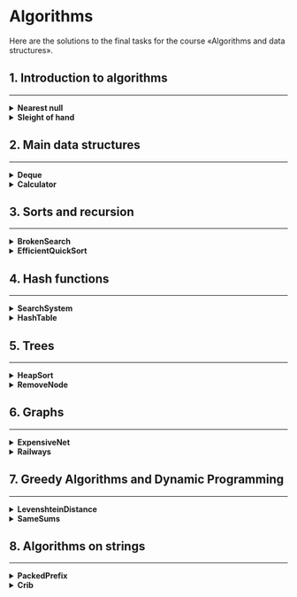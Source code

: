 # Algorithms

Here are the solutions to the final tasks for the course «Algorithms and data structures».

## 1. Introduction to algorithms

---
<details>
<summary>
<b>Nearest null</b>
</summary>

<a href="NearestNull.java">Code</a>

Timofey is looking for a place to build his house. The street where he wants to live has a length of n, meaning it consists of n identical consecutive plots. Each plot is either empty or already has a house built on it.

Sociable Timofey doesn't want to live far from other people on this street. Therefore, it is important for him to know the distance to the nearest empty plot for each plot. If the plot is empty, this distance will be zero – the distance to itself.

Help Timofey calculate the desired distances. You have a map of the street. The houses in Timofey's city were numbered in the order they were built, so their numbers on the map are not ordered in any way. Empty plots are marked with zeros.

<table>
    <tbody>
      <tr>
        <td><b>Input</b></td>
        <td><b>Output</b></td>
      </tr>
      <tr>
        <td>
            5
            <br>
            0 1 4 9 0
        </td>
        <td>
            -183
        </td>
      </tr>
    </tbody>
</table>

<b>Input format</b>

In the first line, the length of the street is given — n (1 ≤ n ≤ 106). The next line contains n integers, non-negative numbers representing the house numbers and indications of empty plots on the map (zeros). It is guaranteed that there is at least one zero in the sequence. The house numbers (positive numbers) are unique and do not exceed 10^9.

<b>Output format</b>

For each of the plots, output the distance to the nearest zero. Output the distances in a single line, separating them by spaces.
</details>

<details>
<summary>
<b>Sleight of hand</b>
</summary>

<a href="NearestNull.java">Code</a>

The game "Typing Speed Trainer" is a 4x4 grid of keys, each key containing either a dot or a digit from one to nine. The essence of the game is as follows: in each round, a combination of digits and dots appears on the field. At time t, the player must simultaneously press all the keys with the digit t.

If all the necessary keys are pressed at time t, the players earn one point. If there are no keys with the digit t on the field at time t, no winning point is awarded.

At any given moment, two players can press k keys each. Find the number of points that Gosha and Timofey can earn if they press the keys together. Let's consider an example where k=3.

Suppose t=1. In this case, one player must press two keys with the digit 1. To determine how many keys two players will press, we can use the formula: k*2. It turns out that the boys together will press six keys and earn a winning point.

When t=2, the two players need to press seven keys simultaneously. But this is beyond their capability: each can only press three keys. No winning point is awarded.

At t=3, each player needs to press one key. Success! Now Gosha and Timofey have a total of two winning points.

There are no other digits on the field. Therefore, in the next rounds where t=4...t=9, no winning points will be awarded. Thus, Gosha and Timofey will earn two points.

Find the number of points that Gosha and Timofey can earn if they press the keys together.

<table>
    <tbody>
      <tr>
        <td><b>Input</b></td>
        <td><b>Output</b></td>
      </tr>
      <tr>
        <td>
            3
            <br>
            1231
            <br>
            2..2
            <br>
            2..2
            <br>
            2..2
            <br>
        </td>
        <td>
            2
        </td>
      </tr>
    </tbody>
</table>

<b>Input format</b>

В первой строке дано целое число k (1 ≤ k ≤ 5).

In the first line, an integer k is given (1 ≤ k ≤ 5).

The next four lines describe the configuration of the typing trainer, with 4 characters in each line. Each character is either a dot or a digit from 1 to 9. The symbols in each line are consecutive and not separated by spaces.

<b>Output format</b>

Output a single number - the maximum number of points that Gosha and Timofey can score.

</details>

## 2. Main data structures

---
<details>
<summary>
<b>Deque</b>
</summary>

<a href="Deque.java">Code</a>

Gosha implemented a data structure, a deque, with a maximum size determined by a given number. The methods push_back(x), push_front(x), pop_back(), and pop_front() were working correctly. However, when there were many elements in the deque, the program ran very slowly. The issue was that not all operations were executed in O(1) time. Help Gosha! Write an efficient implementation.

Note: Use a circular buffer in your implementation.

<table>
    <tbody>
      <tr>
        <td><b>Input</b></td>
        <td><b>Output</b></td>
      </tr>
      <tr>
        <td>
            4
            <br>
            4
            <br>
            push_front 861
            <br>
            push_front -819
            <br>
            pop_back
            <br>
            pop_back
        </td>
        <td>
            861
            <br>
            -819
        </td>
      </tr>
    </tbody>
</table>

<b>Input format</b>

The first line contains the number of commands, n — an integer not exceeding 100,000. The second line contains the number m — the maximum size of the deque, not exceeding 50,000. The following n lines contain one of the commands:

- push_back(value) – add an element to the end of the deque. If the deque already contains the maximum number of elements, output "error."
- push_front(value) – add an element to the beginning of the deque. If the deque already contains the maximum number of elements, output "error."
- pop_front() – output the first element of the deque and remove it. If the deque was empty, output "error."
- pop_back() – output the last element of the deque and remove it. If the deque was empty, output "error."

Value — an integer not exceeding 1000 in absolute value.

<b>Output format</b>

Output the result of each command on a separate line. For successful push_back(x) and push_front(x) commands, nothing needs to be printed.

<b> Work principle </b>

Использую кольцевой буфер, как и было указано в условии. Реализованы методы
pop_front, pop_back(), push_front(int number) и push_back(int number).



<b> The proof of correctness </b>


For operations involving adding to the tail and removing from the head, we move clockwise. Therefore, the index is calculated as the remainder of division by the maximum. For operations involving adding to the head and removing from the tail, we move counterclockwise. Therefore, the index is calculated as n - 1, except when n = 0, as Java does not handle negative indices like Python.



<b> Time complexity </b>

Since I am using a regular array for adding elements, knowing the index will make the operations of adding and removing from it O(1). The overall complexity is O(n), where n is the number of commands given.

<b> Space complexity </b>

We store an array of n numbers in memory, along with the start and end indices, size, and maximum number of elements. The complexity is O(n).

</details>

<details>
<summary>
<b>Calculator</b>
</summary>

<a href="Calculator.java">Code</a>

The task is related to Reverse Polish Notation (RPN), also known as postfix notation. It is used for parsing arithmetic expressions. In postfix notation, operands are placed before the operation signs. Note regarding negative numbers and division: in this task, division refers to mathematical integer division. This means that rounding always occurs downwards. Specifically, if a / b = c, then b ⋅ c is the largest number that does not exceed a and simultaneously is divisible by b without a remainder. In this task, it is guaranteed that there is no division by a negative number.

Example 1: 3 4 + means 3 + 4 and equals 7.

Example 2: 12 5 / Since division is integer, the result will be 2.

Example 3: 10 2 4 * - means 10 - 2 * 4 and equals 2.

<table>
    <tbody>
      <tr>
        <td><b>Input</b></td>
        <td><b>Output</b></td>
      </tr>
      <tr>
        <td>
            2 1 + 3 *
        </td>
        <td>
            9
        </td>
      </tr>
    </tbody>
</table>

<b>Input format</b>

In the single line, an expression is given written in Reverse Polish Notation. Numbers and arithmetic operations are separated by spaces. The input may contain the operations: +, -, *, /, and numbers not exceeding 10 000 in absolute value. It is guaranteed that the value of intermediate expressions in the test data does not exceed 50 000 in absolute value.

<b>Output format</b>

Output a single number — the value of the expression.

<b> Work principle </b>


The task is implemented using a stack, which is needed to maintain the sequence of numbers. We check each element of the array passed to the `polishNotation` function. If it is a mathematical operation sign, we extract two elements from the stack, perform the required operation, and then save the result in the stack. Otherwise, we simply save the new number in the stack. In the end, there should be only one number left in the stack — the result of all operations.


<b> The proof of correctness </b>

As indicated by the condition, operands are placed before operation signs. Therefore, we need to use the Last In, First Out (LIFO) principle to satisfy this condition. A stack follows this principle. For multiplication and addition, the sequence of elements does not matter, so we do not need to save the second operand separately for their calculation. However, for division and subtraction, we need to maintain the order.




<b> Time complexity </b>

Adding to the stack has a time complexity of O(1). In the method, we iterate through all elements only once, so the overall complexity will be O(n), where n is the number of elements provided as input.

<b> Space complexity </b>

Since we only save numbers once, the stack will contain a maximum of n elements. The space complexity is O(n), where n is the number of elements provided as input.

</details>

## 3. Sorts and recursion

---
<details>
<summary>
<b>BrokenSearch</b>
</summary>

<a href="BrokenSearch.java">Code</a>

Alla made a mistake while copying from one data structure to another. She stored an array of numbers in a circular buffer. The array was sorted in ascending order, and an element could be found in it in logarithmic time. Alla copied the data from the circular buffer to a regular array but shifted the data of the original sorted sequence (while the array could still remain sorted). Nevertheless, it is necessary to provide the ability to find an element in it in O(log n) time. It can be assumed that the array contains only unique elements. You are required to implement a function that performs a search in the broken array. Please note that reading data and outputting the answer is not required.

<table>
    <tbody>
      <tr>
        <td><b>Input</b></td>
        <td><b>Output</b></td>
      </tr>
      <tr>
        <td>
            9
            <br>5
            <br>19 21 100 101 1 4 5 7 12
            <br>
            <br>
            2
            <br>
            1
            <br>
            5 1
            <br>
        </td>
        <td>
            <br>
            <br>
            1
        </td>
      </tr>
    </tbody>
</table>

<b>Input format</b>

The function takes an array of natural numbers and a target number k. The length of the array does not exceed 10,000. The elements of the array and the number k do not exceed 10,000 in value. In the examples: The first line contains the number n — the length of the array. The second line contains a positive number k — the target element. Then, in a single line, n natural numbers are written, separated by a space — the elements of the array.

<b>Output format</b>

The function should return the index of the element equal to k if such an element exists in the array (indexing starts from zero). If the element is not found, the function should return -1. It is not allowed to modify the array. To filter out inefficient solutions, your function will be executed between 100,000 and 1,000,000 times.

<b> Work principle </b>


The problem is implemented using a stack, which is necessary for maintaining the sequence of numbers. We check each element from the array passed to the `polishNotation` function. If it is a mathematical operation sign, we pop two elements from the stack, perform the required operation, and then save the result in the stack. Otherwise, we simply save the new number in the stack. In the end, there should be only one number left in the stack—the result of all operations.


<b> The proof of correctness </b>

If we look at the last element of the array, we can determine in which part the target element is located. Both parts are sorted according to the task condition. If the target number x is less than the end of the array, then if it exists, it is in the range from the beginning of the sorted part to the end of the array. If it is greater, then it is in the range from the beginning of the array to the beginning of the sorted part.




<b> Time complexity </b>

We know that the time complexity of binary search is O(log n). In the worst case, we may need to first traverse the entire array to find the beginning of the sorted part. If it turns out that the array is fully sorted (the beginning is at index 0), then we will need to traverse the entire array again. Therefore, the time complexity will be 2 * O(log n) = O(log n), as constant values are not considered in the asymptotic notation.

<b> Space complexity </b>


We store an array of n numbers in memory, along with the index of the beginning of the sorted part. The space complexity is O(n) for the array and O(log n) * 2 for the necessary memory for the recursion calls (calculated based on its depth).


</details>

<details>
<summary>
<b>EfficientQuickSort</b>
</summary>

<a href="EfficientQuickSort.java">Code</a>

Timofey decided to organize a programming competition to find talented interns. Problems have been selected, participants are registered, and tests are written. The remaining task is to determine how the winner will be determined at the end of the competition. Each participant has a unique login. When the competition is over, two indicators will be associated with each participant: the number of solved problems Pi and the penalty size Fi. The penalty is charged for unsuccessful attempts and the time spent on the problem.

Timofey decided to sort the results table as follows: when comparing two participants, the one with more solved problems will be ranked higher. In case of a tie in the number of solved problems, the participant with a smaller penalty comes first. If the penalties are also equal, the one with the login that comes earlier in alphabetical (lexicographical) order takes precedence.

Timofey ordered sweatshirts for the winners and went to the store the day before. In his absence, he entrusted you to implement the quicksort algorithm for the results table. Since Timofey loves competitive programming and dislikes wasting memory, your sorting implementation cannot consume O(n) additional memory for intermediate data (this modification of quicksort is called "in-place").

<table>
    <tbody>
      <tr>
        <td><b>Input</b></td>
        <td><b>Output</b></td>
      </tr>
      <tr>
        <td>
           5<br>
            alla 4 100<br>
            gena 6 1000<br>
            gosha 2 90<br>
            rita 2 90<br>
            timofey 4 80
        </td>
        <td>
            gena<br>
            timofey<br>
            alla<br>
            gosha<br>
            rita<br>
            <br>
        </td>
      </tr>
    </tbody>
</table>

<b>Input format</b>

The first line specifies the number of participants, n, where 1 ≤ n ≤ 100,000. Each of the next n lines contains information about one participant. The i-th participant is described by three parameters:

1. A unique login (a string of lowercase Latin letters with a length of at most 20).
2. The number of solved problems, Pi.
3. The penalty size, Fi.

Fi and Pi are integers ranging from 0 to 10^9.

<b>Output format</b>

For the sorted list of participants, output their logins one per line in the specified order.


<b> Work principle </b>


For the user, I created an additional class called User, which has three fields (name, number of solved problems, and penalty). Inside the class, I implemented a comparison method that returns a positive number if the user is greater and a negative number if the user is smaller. Within the sorting method, I iterate with two cursors from the beginning and the end of the array's sortable part. I move from left to right those users who are smaller than the pivot and from right to left those who are larger than the pivot. Recursively, I sort the right and left parts.



<b> The proof of correctness </b>

On each pass, the pivot element takes its correct position, as its final index will be equal to the number of elements to its right.




<b> Time complexity </b>

The worst-case time complexity will be O(n^2) if the pivot is consistently smaller or larger than all other parts. In practice, it is more likely to run in O(n log n) time, as the recursion depth is O(log n), and at each recursion step, there are O(n) operations.


<b> Space complexity </b>

We store an array of numbers 'n', the index of the beginning, and the end of the sortable parts in memory. The complexity is O(n) (as we modify the original array each time) + O(log n) for the stack space according to the recursion depth.


</details>

## 4. Hash functions

---
<details>
<summary>
<b>SearchSystem</b>
</summary>

<a href="SearchSystem.java">Code</a>

Timofey is developing his own search engine.

There are n documents, each representing text composed of words. A search index needs to be built based on these documents. The system will receive queries as input. The query is a set of words, and the goal is to output the 5 most relevant documents. The relevance of a document is evaluated as follows: for each unique word in the query, the number of occurrences of that word in the document is taken, and the numbers obtained for all words in the query are summed. The final sum is considered the relevance of the document. The higher the sum, the more the document fits the query. The sorting of documents in the output is done in descending order of relevance. If the relevance of documents is the same, they are sorted in ascending order of their ordinal numbers in the database (i.e., in the input data). Consider cases where queries consist of words that occur in a small number of documents. What if one word occurs many times in one document?

<table>
    <tbody>
      <tr>
        <td><b>Input</b></td>
        <td><b>Output</b></td>
      </tr>
      <tr>
        <td>
            3<br>
            i love coffee<br>
            coffee with milk and sugar<br>
            free tea for everyone<br>
            3<br>
            i like black coffee without milk<br>
            everyone loves new year<br>
            mary likes black coffee without milk<br>
        </td>
        <td>
            1 2<br>
            3<br>
            2 1<br>
            <br>
            <br>
            <br>
            <br>
            <br>
        </td>
      </tr>
    </tbody>
</table>

<b>Input format</b>

In the first line, a natural number n is given, representing the number of documents in the database (1 ≤ n ≤ 10^4).

Then, in the next n lines, the documents are provided, one per line. Each document consists of multiple words separated by a single space and consists of lowercase Latin letters. The length of one text does not exceed 1000 characters. The text is never empty.

The next line contains the number of queries, m, as a natural number (1 ≤ m ≤ 10^4). In the following m lines, the queries are given, one per line. Each query consists of one or several words. The query is not empty. Words are separated by a single space and consist of lowercase Latin letters. The number of characters in a query does not exceed 100.

<b>Output format</b>

For each query, output on one line the numbers of the five most relevant documents. If fewer than five documents are found, output as many as were found. Do not output documents with a relevance of 0.

<b> Work principle </b>


That's a reasonable approach. It seems like you're creating a mapping structure to efficiently retrieve and compute relevance scores for each word in each document. Then, for each query, you're calculating the relevance scores based on the occurrences of unique words in the query and sorting the documents based on these scores.

Remember that this approach assumes that the relevance of a document to a query is solely based on the sum of occurrences of words. Depending on your use case, you might want to consider more advanced techniques, such as TF-IDF (Term Frequency-Inverse Document Frequency) or machine learning models, to improve the accuracy of your search engine.



<b> The proof of correctness </b>

Since, during the reading of all the documents, we prepared an intermediate map with the occurrences of each word, we don't need to look at the documents each time and recount the occurrences. This speeds up the search.





<b> Time complexity </b>

First, we iterate over all documents (n), then for each search query (number of search queries - m), we iterate over its unique words. The operations of retrieving and entering into the map are O(1). In the worst case, all unique words will be contained in all documents (n). After that, we search for the maximum values in the documents that contain at least part of the query, in the worst case, they will be contained in all documents (n). So, it becomes O(n + nm + 5n) -> O(6n + nm) -> O(n + nm).

<b> Space complexity </b>

The complexity of the solution is O(n + m), where n is the number of unique words in all documents, and m is the number of documents, as in the worst case, at least one sought-after word will be in all documents. <br>

</details>

<details>
<summary>
<b>HashTable</b>
</summary>

<a href="HashTable.java">Code</a>

Timofey, being a good manager, keeps information about his employees' salaries in a database and updates it regularly. He assigned you to write an implementation of a hash table to store the database with employees' salaries.

The hash table should support the following operations:

- put key value –– adding a key-value pair. If the given key already exists in the table, the corresponding value is updated.
- get key –— retrieving the value by key. If the key is not in the table, output "None". Otherwise, output the found value.
- delete key –— removing a key from the table. If there is no such key, output "None". Otherwise, output the stored value for the given key and delete the key.

The table stores unique keys.

Implementation requirements:

- Do not use existing implementations of hash tables in programming languages (std::unordered_map in C++, dict in Python, HashMap in Java, etc.).
- Resolve collisions using either the chaining method or open addressing.
- All operations should be performed in O(1) on average.
- Supporting rehashing and scaling of the hash table is not required.
- Keys and values, employee IDs, and their salaries are integers. There is no need to support arbitrary hashable types.

<table>
    <tbody>
      <tr>
        <td><b>Input</b></td>
        <td><b>Output</b></td>
      </tr>
      <tr>
        <td>
            8<br>
            get 9<br>
            delete 9<br>
            put 9 1<br>
            get 9<br>
            put 9 2<br>
            get 9<br>
            put 9 3<br>
            get 9<br>
        </td>
        <td>
            None<br>
            None<br>
            1<br>
            2<br>
            3<br>
            <br>
            <br>
            <br>
            <br>
        </td>
      </tr>
    </tbody>
</table>

<b>Input format</b>

The first line contains the total number of queries to the table, \( n \) (\( 1 \leq n \leq 10^6 \)). The following \( n \) lines contain queries, which can be of three types: get, put, delete, as described in the task.

All keys and values are integers, not exceeding \( 10^9 \) in absolute value. Numbers can be negative as well.

For any sequence of commands, the number of keys in the hash table cannot exceed \( 10^5 \).

<b>Output format</b>

На каждый запрос вида get и delete выведите ответ на него в отдельной строке.


<b> Work principle </b>


Написала мапу с разрешением коллизий методом цепочек. Если нужно добавить значение,
сначала проверяю, нет ли в списке уже такого ключа. Если есть, записываю для него новое значение.
Если нет, создаю новую ноду и сохраняю ее в качестве головы связного списка.
Для того, чтобы получить значение, высчитываю номер бакета и ищу нужный ключ по всему связному списку
в этом бакете. Если ключ находится, возвращаю связанное с ним значение. Если нет, то возвращаю None.
Для операции удаления ищу нужный ключ. Если нода была в начале списка, то сохраняю новое начало в бакете.
Если в середине, то вырезаю ноду, сохраняя в предыдущей ноде ссылку на последующую.



<b> The proof of correctness </b>

Для того, чтобы значения распределялись более равномерно, размер массива - это 2 в степени 16.
Номер бакета определяется с помощью побитового И.




<b> Time complexity </b>

Все ноды хранятся в массиве. Скорость чтения и добавления элемента в массив - O(1). При хорошей
распределенности поиск, удаление и добавление будут стоить O(1). Значит, для n команд сложность будет
O(n).


<b> Space complexity </b>

В худшем случае все команды будут на добавление данных в массив, и сложность будет O(n), где n - количество команд.



</details>

## 5. Trees

---

<details>
<summary>
<b>HeapSort</b>
</summary>

<a href="HeapSort.java">Code</a>

В данной задаче необходимо реализовать сортировку кучей. При этом кучу необходимо реализовать самостоятельно, использовать имеющиеся в языке реализации нельзя. Сначала рекомендуется решить задачи про просеивание вниз и вверх.

Тимофей решил организовать соревнование по спортивному программированию, чтобы найти талантливых стажёров. Задачи подобраны, участники зарегистрированы, тесты написаны. Осталось придумать, как в конце соревнования будет определяться победитель.

Каждый участник имеет уникальный логин. Когда соревнование закончится, к нему будут привязаны два показателя: количество решённых задач Pi и размер штрафа Fi. Штраф начисляется за неудачные попытки и время, затраченное на задачу.

Тимофей решил сортировать таблицу результатов следующим образом: при сравнении двух участников выше будет идти тот, у которого решено больше задач. При равенстве числа решённых задач первым идёт участник с меньшим штрафом. Если же и штрафы совпадают, то первым будет тот, у которого логин идёт раньше в алфавитном (лексикографическом) порядке.

Тимофей заказал толстовки для победителей и накануне поехал за ними в магазин. В своё отсутствие он поручил вам реализовать алгоритм сортировки кучей (англ. Heapsort) для таблицы результатов.

<table>
    <tbody>
      <tr>
        <td><b>Input</b></td>
        <td><b>Output</b></td>
      </tr>
      <tr>
        <td>
            5<br>
            alla 4 100<br>
            gena 6 1000<br>
            gosha 2 90<br>
            rita 2 90<br>
            timofey 4 80<br>
        </td>
        <td>
            gena<br>
            timofey<br>
            alla<br>
            gosha<br>
            rita<br>
            <br>
        </td>
      </tr>
    </tbody>
</table>

<b>Input format</b>

В первой строке задано число участников n, 1 ≤ n ≤ 100 000.
В каждой из следующих n строк задана информация про одного из участников.
i-й участник описывается тремя параметрами:
<ul>
<li>уникальным логином (строкой из маленьких латинских букв длиной не более 20)</li>
<li>числом решённых задач Pi</li>
<li>штрафом Fi</li>
</ul>
Fi и Pi — целые числа, лежащие в диапазоне от 0 до 109.

<b>Output format</b>

Для отсортированного списка участников выведите по порядку их логины по одному в строке.


<b> Work principle </b>


Пирамидальная сортировка реализуется с помощью бинарной кучи. Сначала добавляем все элементы в дерево
с помощью просеивания вверх (меняем дочерный узел и родительский местами, если дочерний элемент больше родительского). Затем удаляем корень каждый раз (это первый элемент), заменяем на последний элемент и
просеиваем вниз (меняем родительский узел и дочерний местами, если родительский меньше дочернего), пока не знакончатся элементы. Для сравнения элементов написан метод compareTo.



<b> The proof of correctness </b>

Свойства невозврастающей кучи таковы, что в корне будет всегда находиться самый большой элемент. Каждый раз,
когда мы его выводим и удаляем, проводится просеивание вниз, которое восстанавливает свойство кучи.





<b> Time complexity </b>

Для каждого элемента мы делаем два действия: вставляем и просеиваем вверх, удаляем и просеиваем вниз. Просеивание
стоит O(log n), так как на каждом уровне мы проводим только одно сравнение элемента.
Временная сложность: O(n * 2 log n) -> O(n log n)


<b> Space complexity </b>

Требуется массив для хранения дерева, который содержит n элементов для сортировки. Пространственная сложность - O(n).


</details>

<details>
<summary>
<b>RemoveNode</b>
</summary>

<a href="RemoveNode.java">Code</a>

Дано бинарное дерево поиска, в котором хранятся ключи. Ключи — уникальные целые числа. Найдите вершину с заданным ключом и удалите её из дерева так, чтобы дерево осталось корректным бинарным деревом поиска. Если ключа в дереве нет, то изменять дерево не надо.
На вход вашей функции подаётся корень дерева и ключ, который надо удалить. Функция должна вернуть корень изменённого дерева. Сложность удаления узла должна составлять O(h), где h –— высота дерева.
Создавать новые вершины (вдруг очень захочется) нельзя.


<b>Input format</b>

Ключи дерева – натуральные числа, не превышающие 10^9. В итоговом решении не надо определять свою структуру/свой класс, описывающий вершину дерева.



<b> Work principle </b>


Сначала проверяю, есть ли вообще дерево. Потом ищу элемент, который нужно заменить, и его родительскую ноду.
Если элемента нет, ничего не делаю, возвращаю корень.  
Если элемент есть, проверяю, можно ли найти элемент на замену. Если есть левая часть, ищу там самый правый элемент.
Если нет левой части, но есть правая часть, ищу самый левый элемент в ней. Для элементов на замену есть два кейса -
когда между элементом на замену и элементом на удаление есть как минимум одна вершина, и когда элемент на замену
идет сразу после вершины. В зависимости от этого выставляю в элементе на замену новых потомков.
Если нет ни левой, ни правой части, элемент на замену остается null.  
Если у элемента на замену нет родителя, значит удаляем корень и возвращаем элемент на замену.
Если родитель есть, ставим в качестве нужного нам потомка элемент на замену.


<b> The proof of correctness </b>

Чтобы удалить элемент и сохранить структуру дерева, нужно на его место поставить элемент, который будет корректно разделать
два оставшихся поддерева. Это должен быть самый большой элемент из левой части или самый маленький из правой.




<b> Time complexity </b>

Сначала ищем нужный элемент за O(H) в худшем случае, где H - это высота дерева. Если это O(H), тогда это лист, у которого нет потомков, и элемент на замену
будет null, а значит сложность не изменится.
Если элемент в середине, тогда ищем его за O(H - n), высота поддерева. Затем ищем элемент на замену за O(n).  
В итоге O(H - n + n) -> O(H).

<b> Space complexity </b>

Сохраняем отдельно элемент на удаление и его родительский элемент, а также элемент на замену и его родительский элемент.  
Сложность O(4) -> O(1).


</details>

## 6. Graphs

---

<details>
<summary>
<b>ExpensiveNet</b>
</summary>

<a href="ExpensiveNet.java">Code</a>

Тимофей решил соединить все компьютеры в своей компании в единую сеть. Для этого он придумал построить минимальное остовное дерево, чтобы эффективнее использовать ресурсы.

Но от начальства пришла новость о том, что выделенный на сеть бюджет оказался очень большим и его срочно надо израсходовать. Поэтому Тимофея теперь интересуют не минимальные, а максимальные остовные деревья.

Он поручил вам найти вес такого максимального остовного дерева в неориентированном графе, который задаёт схему офиса.

<table>
    <tbody>
      <tr>
        <td><b>Input</b></td>
        <td><b>Output</b></td>
      </tr>
      <tr>
        <td>
            4 4<br>
            1 2 5<br>
            1 3 6<br>
            2 4 8<br>
            3 4 3<br>
        </td>
        <td>
            19<br>
            <br>
            <br>
            <br>
            <br>
        </td>
      </tr>
    </tbody>
</table>

<b>Input format</b>

В первой строке дано количество вершин n и ребер m графа (1 ≤ n ≤ 1000, 0 ≤ m ≤ 100000).

В каждой из следующих m строк заданы рёбра в виде троек чисел u, v, w. u и v — вершины, которые соединяет это ребро. w — его вес ( 1 ≤ u, v ≤ n, 0 ≤ w ≤ 10000). В графе могут быть петли и кратные ребра. Граф может оказаться несвязным.

<b>Output format</b>

Если максимальное остовное дерево существует, то выведите его вес. Иначе (если в графе несколько компонент связности) выведите фразу «Oops! I did it again».

<b> Work principle </b>


Чтобы построить остовное дерево, я использовала алгоритм Прима. Есть set вершин, которые уже есть в остове и set для тех, которые еще не добавлены.
Также создана мапа с ребрами и их весом. Когда я добавляю вершину в added, я также добавляю все ее ребра в мапу.
Потом из этой мапы ищу самое большое значение для тех вершин, которых еще нет в added.
И так до тех пор, пока не закончатся ребра или не закончатся вершины. Если вершины еще не закончились, а ребра уже да,
значит в графе несколько компонент связности.



<b> The proof of correctness </b>

Так как мы сохраняем и посещенные, и непосещенные вершины, мы можем отследить, записали ли мы в остов все вершины по
одному разу.




<b> Time complexity </b>

Сложность алгоритма O(log(V) * E), так как используется очередь с приоритетом, для которой вставка и удаление элемента
происходят за O(logV). V - количество вершин, E — количество ребер в графе.


<b> Space complexity </b>

Есть матрица для хранения графа(V*V), приоритетная очередь для хранения ребер(E) и массив для хранения информации о
добавленных вершинах (V). Следовательно, пространственная сложность — O(V^2 + E + V) -> O(V^2 + E), где V - количество вершин,

E — количество ребер в графе.



</details>

<details>
<summary>
<b>Railways</b>
</summary>

<a href="Railways.java">Code</a>

В стране X есть n городов, которым присвоены номера от 1 до n. Столица страны имеет номер n. Между городами проложены железные дороги.

Однако дороги могут быть двух типов по ширине полотна. Любой поезд может ездить только по одному типу полотна. Условно один тип дорог помечают как R, а другой как B. То есть если маршрут от одного города до другого имеет как дороги типа R, так и дороги типа B, то ни один поезд не сможет по этому маршруту проехать. От одного города до другого можно проехать только по маршруту, состоящему исключительно из дорог типа R или только из дорог типа B.

Но это ещё не всё. По дорогам страны X можно двигаться только от города с меньшим номером к городу с большим номером. Это объясняет большой приток жителей в столицу, у которой номер n.

Карта железных дорог называется оптимальной, если не существует пары городов A и B такой, что от A до B можно добраться как по дорогам типа R, так и по дорогам типа B. Иными словами, для любой пары городов верно, что от города с меньшим номером до города с бОльшим номером можно добраться по дорогам только какого-то одного типа или же что маршрут построить вообще нельзя. Выясните, является ли данная вам карта оптимальной.

<table>
    <tbody>
      <tr>
        <td><b>Input</b></td>
        <td><b>Output</b></td>
      </tr>
      <tr>
        <td>
            3<br>
            RB<br>
            R<br>
        </td>
        <td>
            NO<br>
            <br>
            <br>
        </td>
      </tr>
    </tbody>
</table>

<b>Input format</b>

В первой строке дано число n (1 ≤ n ≤ 5000) — количество городов в стране. Далее задана карта железных дорог в следующем формате.

Карта задана n-1 строкой. В i-й строке описаны дороги из города i в города i+1, i+2, ..., n. В строке записано n - i символов, каждый из которых либо R, либо B. Если j-й символ строки i равен «B», то из города i в город i + j идет дорога типа «B». Аналогично для типа «R».

<b>Output format</b>

Выведите «YES», если карта оптимальна, и «NO» в противном случае.

<b> Work principle </b>


Поиск циклов осуществляется с помощью DFS — если при проверке вершин какая-то из них оказывается серой, то есть с ней еще не завершена работа, значит в графе есть цикл.



<b> The proof of correctness </b>

Мы знаем, что дан направленный граф, где все ребра направлены в одну сторону от города с меньшим номером к большему.
Так как у нас есть два вида дорог, чтобы различать их, можно тип 'B' развернуть от последей вершины к первой. Так R-дороги
будут направлены от меньшего города к большему, а B-дороги — от большего к меньшему.
Если это сделать, в тех графах, в которых к хотя бы одной из вершин есть 2 пути, появятся циклы.





<b> Time complexity </b>

Так как граф хранится в виде списков смежности, сложность DFS будет O(V + E), где V - количество вершин, E — количество ребер в графе.

<b> Space complexity </b>

Для того, чтобы реализовать DFS без рекурсии, требуется стек, который будет в какой-то момент содержать все вершины графа.
Также мы храним сам граф в виде списка списков.
Следовательно, пространственная сложность будет O(V + E), где V - количество вершин, E — количество ребер в графе.



</details>

## 7. Greedy Algorithms and Dynamic Programming

---

<details>
<summary>
<b>LevenshteinDistance</b>
</summary>

<a href="LevenshteinDistance.java">Code</a>

Расстоянием Левенштейна между двумя строками s и t называется количество атомарных изменений, с помощью которых можно одну строку превратить в другую. Под атомарными изменениями подразумеваются: удаление одного символа, вставка одного символа, замена одного символа на другой.

Найдите расстояние Левенштейна для предложенной пары строк.

<table>
    <tbody>
      <tr>
        <td><b>Input</b></td>
        <td><b>Output</b></td>
      </tr>
      <tr>
        <td>
            abacaba<br>
            abaabc<br>
        </td>
        <td>
            2<br>
            <br>
        </td>
      </tr>
    </tbody>
</table>

<b>Input format</b>

В первой строке дана строка s, во второй — строка t. Длины обеих строк не превосходят 1000. Строки состоят из маленьких латинских букв.

<b>Output format</b>

Выведите единственное число — расстояние между строками.

<b> Work principle </b>


Нам нужна двумерная матрица, но, так как подсчеты ведутся по последнему ряду, будем хранить только его.<br>
Базовый случай — dp[j] = j. Заполняем так первый ряд. Далее нулевой элемент будет равен i -> порядковому номеру цикла.<br>
Переход динамики — сравниваем значения currentDp[j-1] + 1, dp[j] + 1 и dp[j-1] + 1 (если буквы не равны) / dp[j-1] (если равны).<br>
Выбираем самое минимальное число.<br>
Ответ на исходный вопрос будет содержаться в ячейке dp [длина второго слова].


<b> The proof of correctness </b>

Первая строка, dp[j] = j -> чтобы получить строку из пустой, нужно провести j операций вставки
Первый символ последующих строк dp[0] = i -> чтобы получить пустую строку из текущей, нужно провести i операций удаления.

Если обе строки не пустые:
- если символы равны, значит мы не меняли последний символ, то есть выполнили D(i - 1, j - 1) операций
- если не равны, то последний символ меняли один раз, значит D(i - 1, j - 1) + 1.


<b> Time complexity </b>

Для вычисления используем цикл в цикле по размеру каждой из исследуемых строк (n и m). Сложность O(n * m).

<b> Space complexity </b>

Требуется дополнительный массив dp, длина которого равна длине одной из рассматриваемых строк (n). Также храним
в памяти временный массив для заполнения нового ряда (n) и сами строки (n и m). Сложность O(3n + m) -> O(n + m).


</details>

<details>
<summary>
<b>SameSums</b>
</summary>

<a href="SameSums.java">Code</a>

На Алгосах устроили турнир по настольному теннису. Гоша выиграл n партий, получив при этом некоторое количество очков за каждую из них.<br>
Гоше стало интересно, можно ли разбить все заработанные им во время турнира очки на две части так, чтобы сумма в них была одинаковой.

<table>
    <tbody>
      <tr>
        <td><b>Input</b></td>
        <td><b>Output</b></td>
      </tr>
      <tr>
        <td>
            4<br>
            1 5 7 1<br>
        </td>
        <td>
            True<br>
            <br>
        </td>
      </tr>
    </tbody>
</table>

<b>Input format</b>

В первой строке записано целое число n (0 ≤ n ≤ 300) –— количество выигранных партий.

Во второй строке через пробел записано n целых неотрицательных чисел, каждое из которых не превосходит 300 –— заработанные в партиях очки.

<b>Output format</b>

Нужно вывести True, если произвести такое разбиение возможно, иначе —– False

<b> Work principle </b>


В массиве dp хранится информация о том, можно или нет составить из элементов массива numbers число, равное индексу
текущего элемента i. Массив dp содержит количество значений, равное половине суммы всех чисел массива numbers(median) + 1.<br>
Базовый случай — dp[0] = true.<br>
Переход динамики — для каждого элемента из numbers проходим по dp. Если элемент dp[i] = true, прибавляем текущий элемент
из numbers к i.<br>
Ответ на исходный вопрос будет содержаться в ячейке dp[median].



<b> The proof of correctness </b>

Если элемент dp[i] = true, значит из чисел можно составить сумму i без учета текущего числа. Добавляем к i текущее число,
если не выходит за границы массива, отмечаем в dp. В итоге после прохождения по всем числам dp[median] = true, значит,
нужную нам сумму составить возможно.





<b> Time complexity </b>

Для вычисления проходимся для всех чисел (n) по массиву dp (m). Временная сложность O(n * m).

<b> Space complexity </b>

Храним все числа (n), также требуется массив dp для хранения результатов промежуточных вычислений (m).
Пространственная сложность O(n + m).

</details>

## 8. Algorithms on strings

---

<details>
<summary>
<b>PackedPrefix</b>
</summary>

<a href="PackedPrefix.java">Code</a>

Вам даны строки в запакованном виде. Определим запакованную строку (ЗС) рекурсивно. Строка, состоящая только из строчных букв английского алфавита является ЗС. Если A и B —– корректные ЗС, то и AB является ЗС. Если A —– ЗС, а n — однозначное натуральное число, то n[A] тоже ЗС. При этом запись n[A] означает, что при распаковке строка A записывается подряд n раз. Найдите наибольший общий префикс распакованных строк и выведите его (в распакованном виде).

<table>
    <tbody>
      <tr>
        <td><b>Input</b></td>
        <td><b>Output</b></td>
      </tr>
      <tr>
        <td>
            3<br>
            2[a]2[ab]<br>
            3[a]2[r2[t]]<br>
            a2[aa3[b]]<br>
        </td>
        <td>
            aaa<br>
            <br>
            <br>
            <br>
</td>
      </tr>
    </tbody>
</table>

<b>Input format</b>

В первой строке записано число n (1 ≤ n ≤ 1000) –— число строк.

Далее в n строках записаны запакованные строки. Гарантируется, что эти строки корректны, то есть удовлетворяют указанному рекурсивному определению. Длина строк после распаковки не превосходит 10^5.

<b>Output format</b>

Выведите наибольший общий префикс распакованных строк.


<b> Work principle </b>


Чтобы распаковать строку, использую стек со списком чаров и стек с числами - количеством повторений.<br>
Прохожусь по каждому символу в строке. Если это число, тогда добавляю в стек символов<br>
новый список, а в стек чисел - это число. Если это символ, проверяю, есть ли в стеке элементы. Если он пустой,
это значит, что текущий символ повторять не требуется, можно добавить его к финальному результату.<br>
Если есть элементы, значит их нужно будет повторить, добавляю элемент к верхнему списку в стеке.<br>
Если символ - закрывающая кавычка, то это значит, что нужно вытащить верхний список из стека и добавить
к результирующей строке, повторив n раз.<br>

Для определения общего префикса использую простой цикл по количеству символов в самой маленькой строке и счетчик. Если все символы равны, смотрим следующий. Если нет, то цикл разрывается, и выводится текущее значение счетчика.


<b> The proof of correctness </b>

Для того, чтобы корректно распаковать строку, нам нужно использовать принцип LIFO, именно он и лежит в основе стека.




<b> Time complexity </b>

Для распаковки строки используем цикл по всем символам строки n.<br>
Для поиска префикса - цикл по всем символам самой меньшей строки, которая будет также равна n.<br>
Таким образом, временная сложность будет O(2n * x) -> O(n * x), где x - количество строк для сравнения, n - среднее количество символов в строке.

<b> Space complexity </b>

Требуется стек чисел и стек символов, общее количество символов в которых будет n. Также мы храним результирующую строку в формате StringBuilder и список всех готовых строк для поиска префикса.<br>
Пространственная сложность - O(x * n), где x - количество строк для сравнения, n - среднее количество символов в строке.


</details>

<details>
<summary>
<b>Crib</b>
</summary>

<a href="Crib.java">Code</a>

Вася готовится к экзамену по алгоритмам и на всякий случай пишет шпаргалки.

Чтобы уместить на них как можно больше информации, он не разделяет слова пробелами. В итоге получается одна очень длинная строка. Чтобы на самом экзамене из-за нервов не запутаться в прочитанном, он просит вас написать программу, которая по этой длинной строке и набору допустимых слов определит, можно ли разбить текст на отдельные слова из набора.

Более формально: дан текст T и набор строк s1, ... ,sn. Надо определить, представим ли T как sk1sk2...skr, где где ki — индексы строк. Индексы могут повторяться. Строка si может встречаться в разбиении текста T произвольное число раз. Можно использовать не все строки для разбиения. Строки могут идти в любом порядке.

<table>
    <tbody>
      <tr>
        <td><b>Input</b></td>
        <td><b>Output</b></td>
      </tr>
      <tr>
        <td>
            examiwillpasstheexam<br>
            5<br>
            will<br>
            pass<br>
            the<br>
            exam<br>
            i<br>
        </td>
        <td>
            YES<br>
            <br>
            <br>
            <br>
            <br>
            <br>
            <br>
        </td>
      </tr>
    </tbody>
</table>

<b>Input format</b>

В первой строке дан текст T, который надо разбить на слова. Длина T не превосходит 100100. Текст состоит из строчных букв английского алфавита.

Во второй строке записано число допустимых к использованию слов 1 ≤ n ≤ 100.

В последующих n строках даны сами слова, состоящие из маленьких латинских букв. Длина каждого слова не превосходит 100.

<b>Output format</b>

Выведите «YES», если текст можно разбить на слова из данного словаря, или «NO» в ином случае.

<b> Work principle </b>


Строим префиксное дерево. Затем, используя его, проходимся по заданному набору символов с помощью динамического программирования.<br>
В массиве dp будет храниться значение boolean, которое обозначает, является ли текущий символ потенциальным началом слова или нет.<br>
Проходимся по всем символам заданного набора в цикле. Если текущий символ является потенциальным началом слова, нам нужно найти начало следующего слова. Сначала устанавливаем в качестве текущей ноды дерева его корень.<br>
Дальше проходимся циклом, начиная от потенциального начала слова до конца массива.<br>
Если символ есть в словаре Children текущей ноды, проверяем, является ли этот символ концом слова. Если да, устанавливаем следующий символ как потенциальное начало слова в dp. Если символа нет, цикл разрывается.<br>
В итоге если из набора символов можно составить цепочку из указанных слов без разрывов, тогда последним элементом в массиве dp будет true.<br>


<b> The proof of correctness </b>

Мы используем префиксное дерево для экономии памяти. Если поле isWord равняется true, значит по указанному пути можно составить корректное слово.<br>
Пользуемся этим для того, чтобы найти все возможные варианты слов и индекс потенциального начала нового слова.




<b> Time complexity </b>

Составление префиксного дерева требует O(n), где n - общее количество символов во всех словах. Поиск потенциальных слов требует два цикла - первый
по всем символам заданной последовательности m, второй внутри первого по части последовательности. В худшем случае поиск всех потенциальных слов занимает O(n^2).

<b> Space complexity </b>

Требуется дополнительная память требуется для хранения исследуемой строки и всех потенциальных слов в виде дерева. Размер дерева - O(n * m), где n - максимальная длина слова, а m - количество букв в алфавите.



</details>
